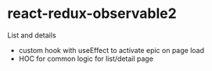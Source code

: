 # react-redux-observable2
List and details

- custom hook with useEffect to activate epic on page load
- HOC for common logic for list/detail page
